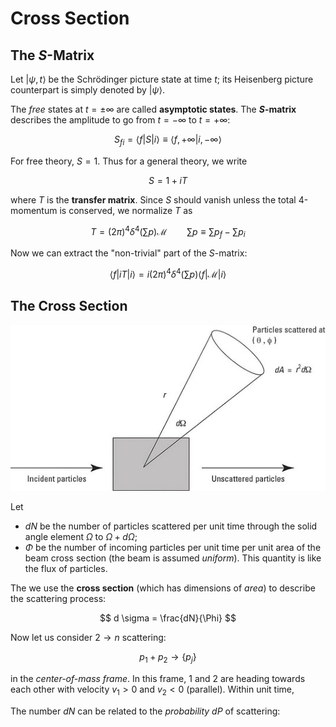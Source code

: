 <style>
    .katex {
        font-size: 1.1em;
    }
</style>

# Cross Section

## The $S$-Matrix

Let $|\psi,t\rangle$ be the Schrödinger picture state at time $t$; its Heisenberg picture counterpart is simply denoted by $|\psi\rangle$.

The *free* states at $t = \pm \infty$ are called **asymptotic states**. The **$S$-matrix** describes the amplitude to go from $t = -\infty$ to $t = +\infty$:

$$
S_{fi} 
= \langle f|S|i \rangle
\equiv \langle f, + \infty | i,-\infty \rangle
$$

For free theory, $S = 1$. Thus for a general theory, we write

$$
S = 1 + i T
$$

where $T$ is the **transfer matrix**. Since $S$ should vanish unless the total 4-momentum is conserved, we normalize $T$ as

$$
T = (2\pi)^4 \delta^4(\textstyle{\sum p}) \mathcal{M}
\qquad
\textstyle{\sum p} \equiv \textstyle{\sum p_f - \sum p_i}
$$

Now we can extract the "non-trivial" part of the $S$-matrix:

$$
\langle f|i T|i \rangle
= i (2\pi)^4 \delta^4(\textstyle{\sum p}) 
\langle f|\mathcal{M}|i \rangle
$$

## The Cross Section

<center>

![](diff_cross_sec.jpg)

</center>

Let 

- $dN$ be the number of particles scattered per unit time through the solid angle element $\Omega$ to $\Omega + d\Omega$;
- $\Phi$ be the number of incoming particles per unit time per unit area of the beam cross section (the beam is assumed *uniform*). This quantity is like the flux of particles.

The we use the **cross section** (which has dimensions of *area*) to describe the scattering process:

$$
d \sigma = \frac{dN}{\Phi}
$$

Now let us consider $2 \to n$ scattering:

$$
p_1 + p_2 \to \{p_j\}
$$

in the *center-of-mass frame*. In this frame, 1 and 2 are heading towards each other with velocity $v_1 > 0$ and $v_2 < 0$ (parallel). Within unit time, 

The number $dN$ can be related to the *probability* $dP$ of scattering: